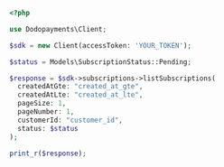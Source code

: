 ```php
<?php

use Dodopayments\Client;

$sdk = new Client(accessToken: 'YOUR_TOKEN');

$status = Models\SubscriptionStatus::Pending;

$response = $sdk->subscriptions->listSubscriptions(
  createdAtGte: "created_at_gte",
  createdAtLte: "created_at_lte",
  pageSize: 1,
  pageNumber: 1,
  customerId: "customer_id",
  status: $status
);

print_r($response);

```


<!-- This file was generated by liblab | https://liblab.com/ -->
